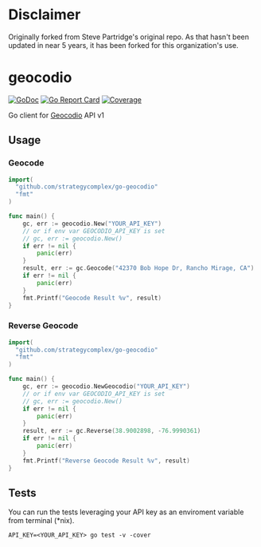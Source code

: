 # Disclaimer
Originally forked from Steve Partridge's original repo. As that hasn't been updated in near 5 years, it has been forked for this organization's use.

# geocodio

[![GoDoc](https://godoc.org/github.com/stevepartridge/geocodio?status.svg)](https://godoc.org/github.com/stevepartridge/geocodio)
[![Go Report Card](https://goreportcard.com/badge/github.com/stevepartridge/geocodio)](https://goreportcard.com/report/github.com/stevepartridge/geocodio)
[![Coverage](http://gocover.io/_badge/github.com/stevepartridge/service)](http://gocover.io/github.com/stevepartridge/geocodio)

Go client for [Geocodio](http://geocod.io) API v1

## Usage

### Geocode

```go
import(
  "github.com/strategycomplex/go-geocodio"
  "fmt"
)

func main() {
	gc, err := geocodio.New("YOUR_API_KEY")
	// or if env var GEOCODIO_API_KEY is set
	// gc, err := geocodio.New()
	if err != nil {
		panic(err)
	}
	result, err := gc.Geocode("42370 Bob Hope Dr, Rancho Mirage, CA")
	if err != nil {
		panic(err)
	}
	fmt.Printf("Geocode Result %v", result)
}
```

### Reverse Geocode

```go
import(
  "github.com/strategycomplex/go-geocodio"
  "fmt"
)

func main() {
	gc, err := geocodio.NewGeocodio("YOUR_API_KEY")
	// or if env var GEOCODIO_API_KEY is set
	// gc, err := geocodio.New()
	if err != nil {
		panic(err)
	}
	result, err := gc.Reverse(38.9002898, -76.9990361)
	if err != nil {
		panic(err)
	}
	fmt.Printf("Reverse Geocode Result %v", result)
}
```

## Tests

You can run the tests leveraging your API key as an enviroment variable from terminal (\*nix).

```
API_KEY=<YOUR_API_KEY> go test -v -cover
```
